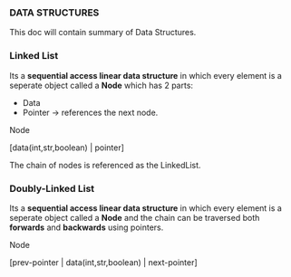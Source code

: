 ### DATA STRUCTURES

This doc will contain summary of Data Structures. 

### Linked List
Its a **sequential access linear data structure** in which every element is a seperate object called a **Node** which has 2 parts:

- Data
- Pointer -> references the next node. 

Node

[data(int,str,boolean) | pointer]
 
The chain of nodes is referenced as the LinkedList.

### Doubly-Linked List
Its a **sequential access linear data structure** in which every element is a seperate object called a **Node** and the chain can be traversed both **forwards** and **backwards** using pointers.

Node

[prev-pointer | data(int,str,boolean) | next-pointer]

